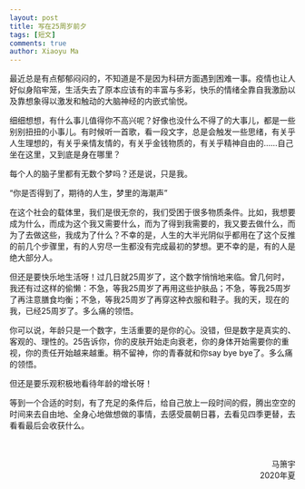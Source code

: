 ```yaml
---
layout: post
title: 写在25周岁前夕
tags: [短文]
comments: true
author: Xiaoyu Ma
---
```


最近总是有点郁郁闷闷的，不知道是不是因为科研方面遇到困难一事。疫情也让人好似身陷牢笼，生活失去了原本应该有的丰富与多彩，快乐的情绪全靠自我激励以及靠想象得以激发和触动的大脑神经的内嵌式愉悦。<!--more-->

细细想想，有什么事儿值得你不高兴呢？好像也没什么不得了的大事儿，都是一些别别扭扭的小事儿。有时候听一首歌，看一段文字，总是会触发一些思绪，有关乎人生理想的，有关乎亲情友情的，有关乎金钱物质的，有关乎精神自由的……自己坐在这里，又到底是身在哪里？

每个人的脑子里都有无数个梦吗？还是说，只是我。

“你是否得到了，期待的人生，梦里的海潮声”

在这个社会的载体里，我们是很无奈的，我们受困于很多物质条件。比如，我想要成为什么，而成为这个我又需要什么，而为了得到我需要的，我又要去做什么，而为了去做这些，我成为了什么？不幸的是，人生的大半光阴似乎都用在了这个反推的前几个步骤里，有的人穷尽一生都没有完成最初的梦想。更不幸的是，有的人是绝大部分人。

但还是要快乐地生活呀！过几日就25周岁了，这个数字悄悄地来临。曾几何时，我还有过这样的偷懒：不急，等我25周岁了再用这些护肤品；不急，等我25周岁了再注意膳食均衡；不急，等我25周岁了再穿这种衣服和鞋子。我的天，现在的我，已经25周岁了。多么痛的领悟。

你可以说，年龄只是一个数字，生活重要的是你的心。没错，但是数字是真实的、客观的、理性的。25告诉你，你的皮肤开始走向衰老，你的身体开始需要你的重视，你的责任开始越来越重。稍不留神，你的青春就和你say bye bye了。多么痛的领悟。

但还是要乐观积极地看待年龄的增长呀！

等到一个合适的时刻，有了充足的条件后，给自己放上一段时间的假，腾出空空的时间来去自由地、全身心地做想做的事情，去感受晨朝日暮，去看见四季更替，去看看最后会收获什么。

<br />
<br />
<div style="text-align: right"> 马箫宇 </div>
<div style="text-align: right"> 2020年夏 </div>
